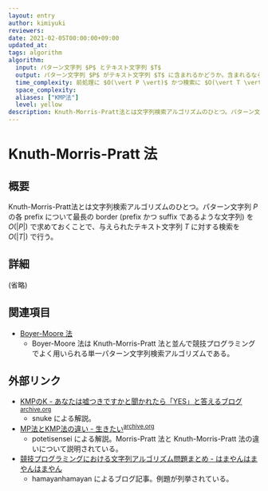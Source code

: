 ```yaml
---
layout: entry
author: kimiyuki
reviewers:
date: 2021-02-05T00:00:00+09:00
updated_at:
tags: algorithm
algorithm:
  input: パターン文字列 $P$ とテキスト文字列 $T$
  output: パターン文字列 $P$ がテキスト文字列 $T$ に含まれるかどうか。含まれるならその位置も求める。
  time_complexity: 前処理に $O(\vert P \vert)$ かつ検索に $O(\vert T \vert)$
  space_complexity:
  aliases: ["KMP法"]
  level: yellow
description: Knuth-Morris-Pratt法とは文字列検索アルゴリズムのひとつ。パターン文字列 $P$ の各 prefix について最長の border (prefix かつ suffix であるような文字列) を $O(\vert P \vert)$ で求めておくことで、与えられたテキスト文字列 $T$ に対する検索を $O(\vert T \vert)$ で行う。
---
```


# Knuth-Morris-Pratt 法

## 概要

Knuth-Morris-Pratt法とは文字列検索アルゴリズムのひとつ。パターン文字列 $P$ の各 prefix について最長の border (prefix かつ suffix であるような文字列) を $O(\vert P \vert)$ で求めておくことで、与えられたテキスト文字列 $T$ に対する検索を $O(\vert T \vert)$ で行う。

## 詳細

(省略)

## 関連項目

-   [Boyer-Moore 法](/boyer-moore)
    -   Boyer-Moore 法は Knuth-Morris-Pratt 法と並んで競技プログラミングでよく用いられる単一パターン文字列検索アルゴリズムである。

## 外部リンク

-   [KMPのK - あなたは嘘つきですかと聞かれたら「YES」と答えるブログ](https://snuke.hatenablog.com/entry/2017/07/18/101026)<sup>[archive.org](https://web.archive.org/save/https://snuke.hatenablog.com/entry/2017/07/18/101026)</sup>
    -   <a class="handle">snuke</a> による解説。
-   [MP法とKMP法の違い - 生きたい](https://potetisensei.hatenablog.com/entry/2017/07/10/174908)<sup>[archive.org](https://web.archive.org/web/20200325162220/http://potetisensei.hatenablog.com/entry/2017/07/10/174908)</sup>
    -   <a class="handle">potetisensei</a> による解説。Morris-Pratt 法と Knuth-Morris-Pratt 法の違いについて説明されている。
-   [競技プログラミングにおける文字列アルゴリズム問題まとめ - はまやんはまやんはまやん](https://www.hamayanhamayan.com/entry/2017/03/25/005452)
    -   <a class="handle">hamayanhamayan</a> によるブログ記事。例題が列挙されている。
